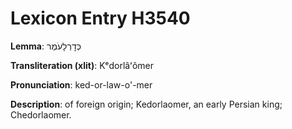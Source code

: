# Lexicon Entry H3540

**Lemma**: כְּדׇרְלָעֹמֶר

**Transliteration (xlit)**: Kᵉdorlâʻômer

**Pronunciation**: ked-or-law-o'-mer

**Description**:
of foreign origin; Kedorlaomer, an early Persian king; Chedorlaomer.
